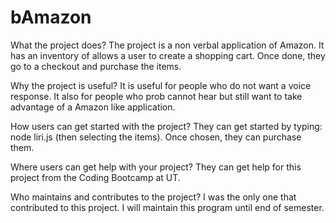 # bAmazon
What the project does? The project is a non verbal application of Amazon. It has an inventory of allows a user to create a shopping cart. Once done, they go to a checkout and purchase the items. 

Why the project is useful? It is useful for people who do not want a voice response. It also for people who prob cannot hear but still want to take advantage of a Amazon like application.

How users can get started with the project? They can get started by typing: node liri.js (then selecting the items). Once chosen, they can purchase them. 

Where users can get help with your project? They can get help for this project from the Coding Bootcamp at UT.

Who maintains and contributes to the project? I was the only one that contributed to this project. I will maintain this program until end of semester.
